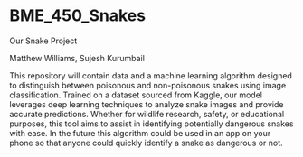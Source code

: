 # BME_450_Snakes


Our Snake Project

Matthew Williams, Sujesh Kurumbail

This repository will contain data and a machine learning algorithm designed to distinguish between poisonous and non-poisonous snakes using image classification. 
Trained on a dataset sourced from Kaggle, our model leverages deep learning techniques to analyze snake images and provide accurate predictions. 
Whether for wildlife research, safety, or educational purposes, this tool aims to assist in identifying potentially dangerous snakes with ease.
In the future this algorithm could be used in an app on your phone so that anyone could quickly identify a snake as dangerous or not.
